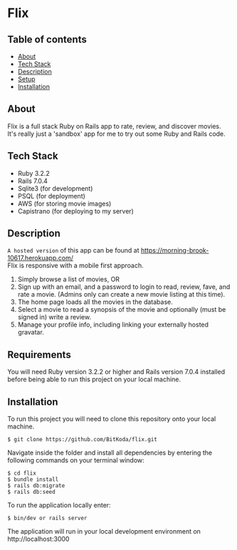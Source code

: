 # Flix

## Table of contents

- [About <a name="about"></a>](#about-)
- [Tech Stack <a name="tech-stack"></a>](#tech-stack-)
- [Description <a name="Description"></a>](#Description-)
- [Setup <a name="Requirements"></a>](#Requirements-)
- [Installation <a name="Installation"></a>](#Installation-)


## About <a name="about"></a>

Flix is a full stack Ruby on Rails app to rate, review, and discover movies. It's really just a 'sandbox' app for me to try out some Ruby and Rails code.

## Tech Stack <a name="tech-stack"></a>

- Ruby 3.2.2
- Rails 7.0.4
- Sqlite3 (for development)
- PSQL (for deployment)
- AWS (for storing movie images)
- Capistrano (for deploying to my server)

## Description  <a name="Description"></a>

`A hosted version` of this app can be found at https://morning-brook-10617.herokuapp.com/
<br>
Flix is responsive with a mobile first approach.
<br>

1. Simply browse a list of movies, OR <br>
2. Sign up with an email, and a password to login to read, review, fave, and rate a movie. (Admins only can create a new movie listing at this time).<br>
3. The home page loads all the movies in the database.<br>
3. Select a movie to read a synopsis of the movie and optionally (must be signed in) write a review.<br>
4. Manage your profile info, including linking your externally hosted gravatar. <br> 

## Requirements <a name="Requirements"></a>

You will need Ruby version 3.2.2 or higher and Rails version 7.0.4 installed before being able to run this project on your local machine.

## Installation <a name="Installation"></a>

To run this project you will need to clone this repository onto your local machine.

```
$ git clone https://github.com/BitKoda/flix.git
```

Navigate inside the folder and install all dependencies by entering the following commands on your terminal window:

```
$ cd flix
$ bundle install
$ rails db:migrate
$ rails db:seed
```

To run the application locally enter:

```
$ bin/dev or rails server
```

The application will run in your local development environment on http://localhost:3000
